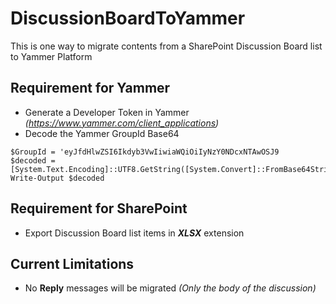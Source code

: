 # DiscussionBoardToYammer

This is one way to migrate contents from a SharePoint Discussion Board list to Yammer Platform

## Requirement for Yammer
- Generate a Developer Token in Yammer *(https://www.yammer.com/client_applications)*
- Decode the Yammer GroupId Base64

```
$GroupId = 'eyJfdHlwZSI6Ikdyb3VwIiwiaWQiOiIyNzY0NDcxNTAwOSJ9
$decoded = [System.Text.Encoding]::UTF8.GetString([System.Convert]::FromBase64String($GroupId))
Write-Output $decoded
```

## Requirement for SharePoint
- Export Discussion Board list items in **_XLSX_** extension

## Current Limitations
- No **Reply** messages will be migrated *(Only the body of the discussion)*
